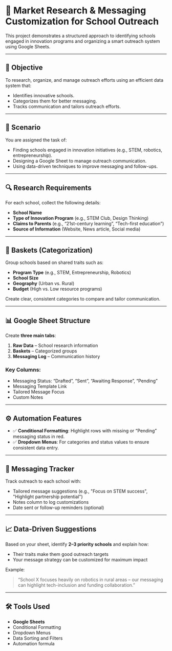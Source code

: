 # 🏫 Market Research & Messaging Customization for School Outreach

This project demonstrates a structured approach to identifying schools engaged in innovation programs and organizing a smart outreach system using Google Sheets.

---

## 🎯 Objective

To research, organize, and manage outreach efforts using an efficient data system that:
- Identifies innovative schools.
- Categorizes them for better messaging.
- Tracks communication and tailors outreach efforts.

---

## 📖 Scenario

You are assigned the task of:
- Finding schools engaged in innovation initiatives (e.g., STEM, robotics, entrepreneurship).
- Designing a Google Sheet to manage outreach communication.
- Using data-driven techniques to improve messaging and follow-ups.

---

## 🔍 Research Requirements

For each school, collect the following details:

- **School Name**
- **Type of Innovation Program** (e.g., STEM Club, Design Thinking)
- **Claims to Parents** (e.g., “21st-century learning”, “Tech-first education”)
- **Source of Information** (Website, News article, Social media)

---

## 🧺 Baskets (Categorization)

Group schools based on shared traits such as:

- **Program Type** (e.g., STEM, Entrepreneurship, Robotics)
- **School Size**
- **Geography** (Urban vs. Rural)
- **Budget** (High vs. Low resource programs)

Create clear, consistent categories to compare and tailor communication.

---

## 📊 Google Sheet Structure

Create **three main tabs**:

1. **Raw Data** – School research information
2. **Baskets** – Categorized groups
3. **Messaging Log** – Communication history

### Key Columns:
- Messaging Status: “Drafted”, “Sent”, “Awaiting Response”, “Pending”
- Messaging Template Link
- Tailored Message Focus
- Custom Notes

---

## ⚙️ Automation Features

- ✅ **Conditional Formatting**: Highlight rows with missing or “Pending” messaging status in red.
- ✅ **Dropdown Menus**: For categories and status values to ensure consistent data entry.

---

## 📨 Messaging Tracker

Track outreach to each school with:

- Tailored message suggestions (e.g., "Focus on STEM success", "Highlight partnership potential")
- Notes column to log customizations
- Date sent or follow-up reminders (optional)

---

## 📈 Data-Driven Suggestions

Based on your sheet, identify **2–3 priority schools** and explain how:
- Their traits make them good outreach targets
- Your message strategy can be customized for maximum impact

Example:
> “School X focuses heavily on robotics in rural areas – our messaging can highlight tech-inclusion and funding collaboration.”

---

## 🛠️ Tools Used

- **Google Sheets**
- Conditional Formatting
- Dropdown Menus
- Data Sorting and Filters
- Automation formula



